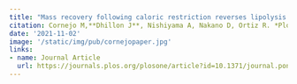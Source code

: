 ```yaml
---
title: "Mass recovery following caloric restriction reverses lipolysis and proteolysis, but not gluconeogenesis, in insulin resistant OLETF rats"
citation: Cornejo M,**Dhillon J**, Nishiyama A, Nakano D, Ortiz R. *Plos One*. 2021."
date: '2021-11-02'
image: '/static/img/pub/cornejopaper.jpg'
links:
- name: Journal Article
  url: https://journals.plos.org/plosone/article?id=10.1371/journal.pone.0252360
---
```


